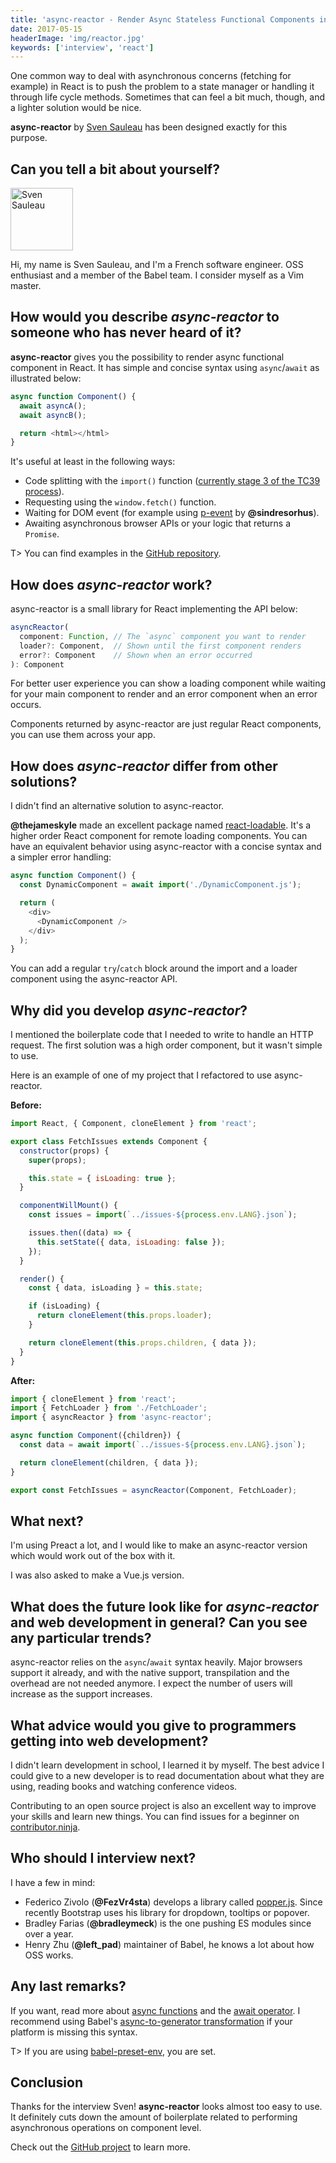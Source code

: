 ```yaml
---
title: 'async-reactor - Render Async Stateless Functional Components in React - Interview with Sven Sauleau'
date: 2017-05-15
headerImage: 'img/reactor.jpg'
keywords: ['interview', 'react']
---
```


One common way to deal with asynchronous concerns (fetching for example) in React is to push the problem to a state manager or handling it through life cycle methods. Sometimes that can feel a bit much, though, and a lighter solution would be nice.

**async-reactor** by [Sven Sauleau](https://twitter.com/svensauleau) has been designed exactly for this purpose.

## Can you tell a bit about yourself?

<p>
<span class="author">
  <img src="https://www.gravatar.com/avatar/414f1942b9cb139e430fa864c276646b?s=200" alt="Sven Sauleau" class="author" width="100" height="100" />
</span>

Hi, my name is Sven Sauleau, and I'm a French software engineer. OSS enthusiast and a member of the Babel team. I consider myself as a Vim master.
</p>

## How would you describe *async-reactor* to someone who has never heard of it?

**async-reactor** gives you the possibility to render async functional component in React. It has simple and concise syntax using `async`/`await` as illustrated below:

```js
async function Component() {
  await asyncA();
  await asyncB();

  return <html></html>
}
```

It's useful at least in the following ways:

- Code splitting with the `import()` function ([currently stage 3 of the TC39 process](https://github.com/tc39/proposal-dynamic-import)).
- Requesting using the `window.fetch()` function.
- Waiting for DOM event (for example using [p-event](https://www.npmjs.com/package/p-event) by **@sindresorhus**).
- Awaiting asynchronous browser APIs or your logic that returns a `Promise`.

T> You can find examples in the [GitHub repository](https://github.com/xtuc/async-reactor).

## How does *async-reactor* work?

async-reactor is a small library for React implementing the API below:

```js
asyncReactor(
  component: Function, // The `async` component you want to render
  loader?: Component,  // Shown until the first component renders
  error?: Component    // Shown when an error occurred
): Component
```

For better user experience you can show a loading component while waiting for your main component to render and an error component when an error occurs.

Components returned by async-reactor are just regular React components, you can use them across your app.

## How does *async-reactor* differ from other solutions?

I didn't find an alternative solution to async-reactor.

**@thejameskyle** made an excellent package named [react-loadable](https://www.npmjs.com/package/react-loadable). It's a higher order React component for remote loading components. You can have an equivalent behavior using async-reactor with a concise syntax and a simpler error handling:

```js
async function Component() {
  const DynamicComponent = await import('./DynamicComponent.js');

  return (
    <div>
      <DynamicComponent />
    </div>
  );
}
```

You can add a regular `try`/`catch` block around the import and a loader component using the async-reactor API.

## Why did you develop *async-reactor*?

I mentioned the boilerplate code that I needed to write to handle an HTTP request. The first solution was a high order component, but it wasn't simple to use.

Here is an example of one of my project that I refactored to use async-reactor.

**Before:**

```js
import React, { Component, cloneElement } from 'react';

export class FetchIssues extends Component {
  constructor(props) {
    super(props);

    this.state = { isLoading: true };
  }

  componentWillMount() {
    const issues = import(`../issues-${process.env.LANG}.json`);

    issues.then((data) => {
      this.setState({ data, isLoading: false });
    });
  }

  render() {
    const { data, isLoading } = this.state;

    if (isLoading) {
      return cloneElement(this.props.loader);
    }

    return cloneElement(this.props.children, { data });
  }
}
```

**After:**

```js
import { cloneElement } from 'react';
import { FetchLoader } from './FetchLoader';
import { asyncReactor } from 'async-reactor';

async function Component({children}) {
  const data = await import(`../issues-${process.env.LANG}.json`);

  return cloneElement(children, { data });
}

export const FetchIssues = asyncReactor(Component, FetchLoader);
```

## What next?

I'm using Preact a lot, and I would like to make an async-reactor version which would work out of the box with it.

I was also asked to make a Vue.js version.

## What does the future look like for *async-reactor* and web development in general? Can you see any particular trends?

async-reactor relies on the `async`/`await` syntax heavily. Major browsers support it already, and with the native support, transpilation and the overhead are not needed anymore. I expect the number of users will increase as the support increases.

## What advice would you give to programmers getting into web development?

I didn't learn development in school, I learned it by myself. The best advice I could give to a new developer is to read documentation about what they are using, reading books and watching conference videos.

Contributing to an open source project is also an excellent way to improve your skills and learn new things. You can find issues for a beginner on [contributor.ninja](https://contributor.ninja).

## Who should I interview next?

I have a few in mind:

- Federico Zivolo (**@FezVr4sta**) develops a library called [popper.js](https://www.npmjs.com/package/popper.js). Since recently Bootstrap uses his library for dropdown, tooltips or popover.
- Bradley Farias (**@bradleymeck**) is the one pushing ES modules since over a year.
- Henry Zhu (**@left_pad**) maintainer of Babel, he knows a lot about how OSS works.

## Any last remarks?

If you want, read more about [async functions](https://babeljs.io/docs/plugins/transform-async-to-generator/) and the [await operator](https://babeljs.io/docs/plugins/transform-async-to-generator/). I recommend using Babel's [async-to-generator transformation](https://babeljs.io/docs/plugins/transform-async-to-generator/) if your platform is missing this syntax.

T> If you are using [babel-preset-env](https://www.npmjs.com/package/babel-preset-env), you are set.

## Conclusion

Thanks for the interview Sven! **async-reactor** looks almost too easy to use. It definitely cuts down the amount of boilerplate related to performing asynchronous operations on component level.

Check out the [GitHub project](https://github.com/xtuc/async-reactor) to learn more.
